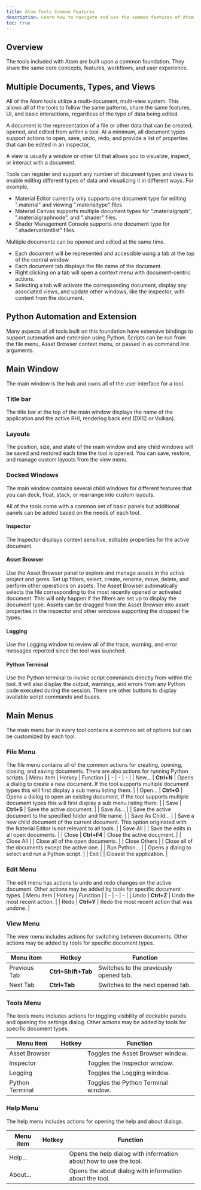```yaml
---
title: Atom Tools Common Features
description: Learn how to navigate and use the common features of Atom tools such as Material Editor and Material Canvas.
toc: true
---
```


## Overview
The tools included with Atom are built upon a common foundation. They share the same core concepts, features, workflows, and user experience.

## Multiple Documents, Types, and Views
All of the Atom tools utilize a multi-document, multi-view system. This allows all of the tools to follow the same patterns, share the same features, UI, and basic interactions, regardless of the type of data being edited.

A document is the representation of a file or other data that can be created, opened, and edited from within a tool. At a minimum, all document types support actions to open, save, undo, redo, and provide a list of properties that can be edited in an inspector, 

A view is usually a window or other UI that allows you to visualize, inspect, or interact with a document.

Tools can register and support any number of document types and views to enable editing different types of data and visualizing it in different ways. For example,
- Material Editor currently only supports one document type for editing ".material" and viewing ".materialtype" files
- Material Canvas supports multiple document types for ".materialgraph", ".materialgraphnode", and ".shader" files. 
- Shader Management Console supports one document type for ".shadervariantlist" files. 

Multiple documents can be opened and edited at the same time.
- Each document will be represented and accessible using a tab at the top of the central window.
- Each document tab displays the file name of the document.
- Right clicking on a tab will open a context menu with document-centric actions.
- Selecting a tab will activate the corresponding document, display any associated views, and update other windows, like the inspector, with content from the document.

## Python Automation and Extension
Many aspects of all tools built on this foundation have extensive bindings to support automation and extension using Python. Scripts can be run from the file menu, Asset Browser context menu, or passed in as command line arguments. 

## Main Window
The main window is the hub and owns all of the user interface for a tool.

### Title bar
The title bar at the top of the main window displays the name of the application and the active RHI, rendering back end (DX12 or Vulkan).

### Layouts
The position, size, and state of the main window and any child windows will be saved and restored each time the tool is opened. You can save, restore, and manage custom layouts from the view menu.

### Docked Windows
The main window contains several child windows for different features that you can dock, float, stack, or rearrange into custom layouts.

All of the tools come with a common set of basic panels but additional panels can be added based on the needs of each tool. 

#### Inspector
The Inspector displays context sensitive, editable properties for the active document.

#### Asset Browser
Use the Asset Browser panel to explore and manage assets in the active project and gems. Set up filters, select, create, rename, move, delete, and perform other operations on assets. The Asset Browser automatically selects the file corresponding to the most recently opened or activated document. This will only happen if the filters are set up to display the document type. Assets can be dragged from the Asset Browser into asset properties in the inspector and other windows supporting the dropped file types.

#### Logging
Use the Logging window to review all of the trace, warning, and error messages reported since the tool was launched.

#### Python Terminal
Use the Python terminal to invoke script commands directly from within the tool. It will also display the output, warnings, and errors from any Python code executed during the session. There are other buttons to display available script commands and buses.

## Main Menus
The main menu bar in every tool contains a common set of options but can be customized by each tool. 

### File Menu
The file menu contains all of the common actions for creating, opening, closing, and saving documents. There are also actions for running Python scripts.
| Menu item | Hotkey | Function |
| - | - | - |
| New... | **Ctrl+N** | Opens a dialog to create a new document. If the tool supports multiple document types this will first display a sub menu listing them. |
| Open... | **Ctrl+O** | Opens a dialog to open an existing document. If the tool supports multiple document types this will first display a sub menu listing them. |
| Save | **Ctrl+S** | Save the active document. |
| Save As... | | Save the active document to the specified folder and file name. |
| Save As Child... | | Save a new child document of the current document. This option originated with the Naterial Editor is not relevant to all tools. |
| Save All | | Save the edits in all open documents. |
| Close | **Ctrl+F4** | Close the active document. |
| Close All | | Close all of the open documents. |
| Close Others | | Close all of the documents except the active one. |
| Run Python... | | Opens a dialog to select and run a Python script. |
| Exit | | Closest the application. |

### Edit Menu
The edit menu has actions to undo and redo changes on the active document. Other actions may be added by tools for specific document types. 
| Menu item | Hotkey | Function |
| - | - | - |
| Undo | **Ctrl+Z** | Undo the most recent action. |
| Redo | **Ctrl+Y** | Redo the most recent action that was undone. |

### View Menu
The view menu includes actions for switching between documents. Other actions may be added by tools for specific document types. 

| Menu item | Hotkey | Function |
| - | - | - |
| Previous Tab | **Ctrl+Shift+Tab** | Switches to the previously opened tab. |
| Next Tab | **Ctrl+Tab** | Switches to the next opened tab. |

### Tools Menu
The tools menu includes actions for toggling visibility of dockable panels and opening the settings dialog. Other actions may be added by tools for specific document types. 

| Menu item | Hotkey | Function |
| - | - | - |
| Asset Browser | | Toggles the Asset Browser window. |
| Inspector | | Toggles the Inspector window. |
| Logging | | Toggles the Logging window. |
| Python Terminal | | Toggles the Python Terminal window. |

### Help Menu
The help menu includes actions for opening the help and about dialogs.

| Menu item | Hotkey | Function |
| - | - | - |
| Help... | | Opens the help dialog with information about how to use the tool. |
| About... | | Opens the about dialog with information about the tool. |
